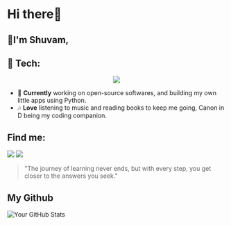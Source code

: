 # Hi there👋

## 🌟I'm Shuvam,

## 🌱 Tech:

<p align="center">
    <img src="https://skillicons.dev/icons?i=python,js,c,nodejs,express,pytorch,qt,mongodb,docker,git,github,latex" />
</p>

- 🔭 **Currently** working on open-source softwares, and building my own little apps using Python. 
- 🎶 **Love** listening to music and reading books to keep me going, Canon in D being my coding companion.


## Find me:

<a href="https://www.linkedin.com/in/shuvampal3960/"><img src="https://img.shields.io/badge/LinkedIn-0077B5?style=for-the-badge&logo=linkedin&logoColor=white" alttext="LinkedIn"></a> 
<a href="mailto:ishuvam.pal@gmail.com"><img src="https://img.shields.io/badge/Gmail-D14836?style=for-the-badge&logo=gmail&logoColor=white" alttext="Email"></a>

> "The journey of learning never ends, but with every step, you get closer to the answers you seek."


## My Github
![Your GitHub Stats](https://github-readme-stats.vercel.app/api?username=Unichronic&show_icons=true&hide_title=true&count_private=true&hide=prs&theme=radical)
